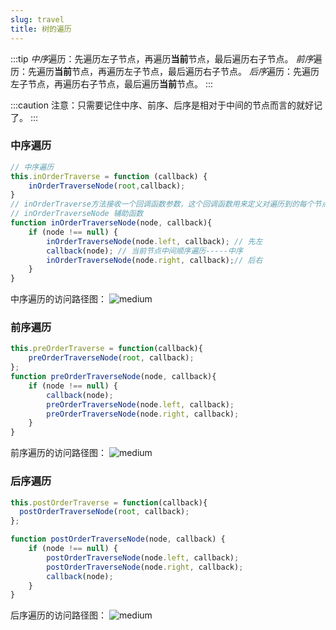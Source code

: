 ```yaml
---
slug: travel
title: 树的遍历
---
```


:::tip
*中序*遍历：先遍历左子节点，再遍历**当前**节点，最后遍历右子节点。
*前序*遍历：先遍历**当前**节点，再遍历左子节点，最后遍历右子节点。
*后序*遍历：先遍历左子节点，再遍历右子节点，最后遍历**当前**节点。
:::

:::caution
注意：只需要记住中序、前序、后序是相对于中间的节点而言的就好记了。
:::

### 中序遍历
```javascript
// 中序遍历
this.inOrderTraverse = function (callback) {
    inOrderTraverseNode(root,callback);
}
// inOrderTraverse方法接收一个回调函数参数，这个回调函数用来定义对遍历到的每个节点进行的操作
// inOrderTraverseNode 辅助函数
function inOrderTraverseNode(node, callback){
    if (node !== null) {
        inOrderTraverseNode(node.left, callback); // 先左
        callback(node); // 当前节点中间顺序遍历-----中序
        inOrderTraverseNode(node.right, callback);// 后右
    }
}
```
中序遍历的访问路径图：
![medium](/img/tree/medium.png)

### 前序遍历

```javascript
this.preOrderTraverse = function(callback){
    preOrderTraverseNode(root, callback);
};
function preOrderTraverseNode(node, callback){
    if (node !== null) {
        callback(node);
        preOrderTraverseNode(node.left, callback);
        preOrderTraverseNode(node.right, callback);
    }
}
```
前序遍历的访问路径图：
![medium](/img/tree/pre.png)

### 后序遍历

```javascript
this.postOrderTraverse = function(callback){
  postOrderTraverseNode(root, callback);
};

function postOrderTraverseNode(node, callback) {
    if (node !== null) {
        postOrderTraverseNode(node.left, callback);
        postOrderTraverseNode(node.right, callback);
        callback(node);
    }
}
```

后序遍历的访问路径图：
![medium](/img/tree/post.png)